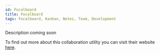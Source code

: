 ```yaml
---
id: Focalboard
title: Focalboard
tags: Focalboard, Kanban, Notes, Team, Development
---
```


Description coming soon



To find out more about this collaboration utility you can visit their website [here](https://www.focalboard.com/).
